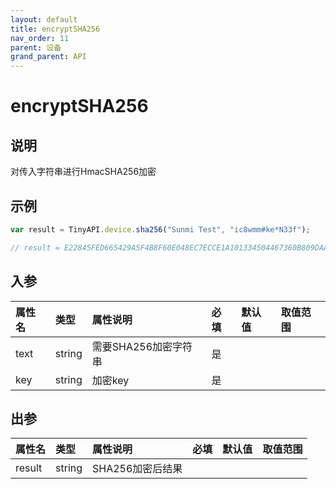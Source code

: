 ```yaml
---
layout: default
title: encryptSHA256
nav_order: 11
parent: 设备
grand_parent: API
---
```


# encryptSHA256

## 说明
对传入字符串进行HmacSHA256加密

## 示例
```javascript
var result = TinyAPI.device.sha256("Sunmi Test", "ic8wmm#ke*N33f");

// result = E22845FED665429A5F4B8F60E048EC7ECCE1A101334504467360B809DAAADC5E
```

## 入参

| 属性名  | 类型     | 属性说明          | 必填  | 默认值    | 取值范围                   |
|:-----|:-------|:--------------|:----|:-------|:-----------------------|
| text | string | 需要SHA256加密字符串 | 是   |  |  |
| key  | string | 加密key         | 是   |  |  |

## 出参

| 属性名    | 类型     | 属性说明        | 必填  | 默认值    | 取值范围                   |
|:-------|:-------|:------------|:----|:-------|:-----------------------|
| result | string | SHA256加密后结果 |     |  |  |